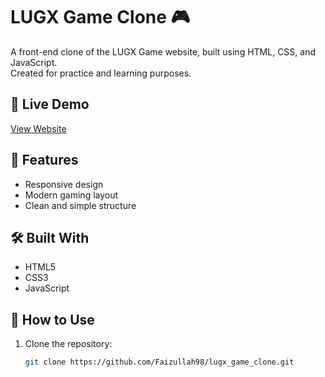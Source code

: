 # LUGX Game Clone 🎮

A front-end clone of the LUGX Game website, built using HTML, CSS, and JavaScript.  
Created for practice and learning purposes.

## 🔗 Live Demo

[View Website](https://faizullah98.github.io/lugx_game_clone/)

## 🚀 Features

- Responsive design
- Modern gaming layout
- Clean and simple structure

## 🛠️ Built With

- HTML5  
- CSS3  
- JavaScript

## 📂 How to Use

1. Clone the repository:
   ```bash
   git clone https://github.com/Faizullah98/lugx_game_clone.git
